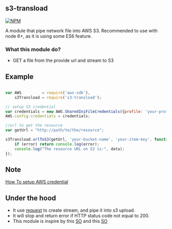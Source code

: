 ## s3-transload

[![NPM](https://nodei.co/npm/s3-transload.png)](https://nodei.co/npm/s3-transload/)

A module that pipe network file into AWS S3.
Recommended to use with node 6+, as it is using some ES6 feature. 

### What this module do?

* GET a file from the provide url and stream to S3


## Example

```js

var AWS         = require('aws-sdk'),
    s3Transload = require('s3-transload');

// setup S3 credential 
var credentials = new AWS.SharedIniFileCredentials({profile: 'your-profile'});
AWS.config.credentials = credentials;

//url to get the resource
var getUrl = "http://path/to/the/resource";

s3Transload.urlToS3(getUrl, 'your-bucket-name', 'your-item-key', function(error, data) {
	if (error) return console.log(error);
	console.log("The resource URL on S3 is:", data);
});
```

## Note

[How To setup AWS credential](https://aws.amazon.com/sdk-for-node-js/)

## Under the hood

* It use [request](https://github.com/request/request) to create stream, and pipe it into s3 upload.
* It will stop and return error if HTTP status code not equal to 200.
* This module is inspire by this [SO](http://stackoverflow.com/a/37366093/3744557) and this [SO](http://stackoverflow.com/a/26163128/3744557)
